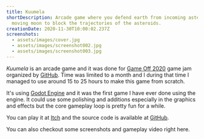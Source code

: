 ```yaml
---
title: Kuumela
shortDescription: Arcade game where you defend earth from incoming asteroids by
  moving moon to block the trajectories of the asteroids.
creationDate: 2020-11-30T10:00:02.237Z
screenshots:
  - assets/images/cover.jpg
  - assets/images/screenshot002.jpg
  - assets/images/screenshot003.jpg
---
```

_Kuumela_ is an arcade game and it was done for [Game Off 2020](https://github.blog/2020-10-27-github-game-off-2020/) game jam organized by [GitHub](https://github.com/). Time was limited to a month and I during that time I managed to use around 15 to 25 hours to make this game from scratch.

It's using [Godot Engine](https://godotengine.org/) and it was the first game I have ever done using the engine. It could use some polishing and additions especially in the graphics and effects but the core gameplay loop is pretty fun for a while.

You can play it at [Itch](https://kreivi.itch.io/kuumela) and the source code is available at [GitHub](https://github.com/kreivi/Kuumela).

You can also checkout some screenshots and gameplay video right here.